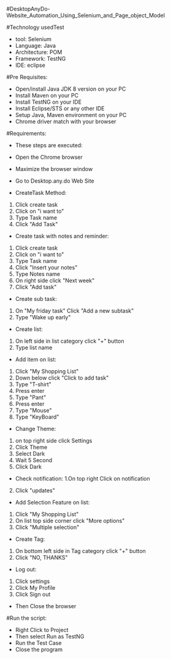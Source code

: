 #DesktopAnyDo-Website_Automation_Using_Selenium_and_Page_object_Model

#Technology usedTest 
* tool: Selenium
* Language: Java
* Architecture: POM
* Framework: TestNG
* IDE: eclipse

#Pre Requisites:
* Open/install Java JDK 8 version on your PC
* Install Maven on your PC
* Install TestNG on your IDE
* Install Eclipse/STS or any other IDE
* Setup Java, Maven environment on your PC
* Chrome driver match with your browser

#Requirements:
* These steps are executed:

* Open the Chrome browser
* Maximize the browser window
* Go to Desktop.any.do Web Site

* CreateTask Method:
1. Click create task
2. Click on "i want to"
3. Type Task name
4. Click "Add Task"

* Create task with notes and reminder:
1. Click create task
2. Click on "i want to"
3. Type Task name
4. Click "Insert your notes"
5. Type Notes name
6. On right side click "Next week"
7. Click "Add task"

* Create sub task:
1. On "My friday task" Click "Add a new subtask"
2. Type "Wake up early"

* Create list:
1. On left side in list category click "+" button 
2. Type list name

* Add item on list:
1. Click "My Shopping List"
2. Down below click "Click to add task"
3. Type "T-shirt"
4. Press enter
5. Type "Pant"
6. Press enter
7. Type "Mouse"
8. Type "KeyBoard"

* Change Theme:
1. on top right side click Settings
2. Click Theme
3. Select Dark
5. Wait 5 Second
6. Click Dark

* Check notification:
1.On top right Click on notification
2. Click "updates"

* Add Selection Feature on list:
1. Click "My Shopping List"
2. On list top side corner click "More options"
3. Click "Multiple selection"

* Create Tag:
1. On bottom left side in Tag category click "+" button
2. Click "NO, THANKS"

* Log out:
1. Click settings
2. Click My Profile
3. Click Sign out

* Then Close the browser

#Run the script:
* Right Click to Project
* Then select Run as TestNG
* Run the Test Case
* Close the program
